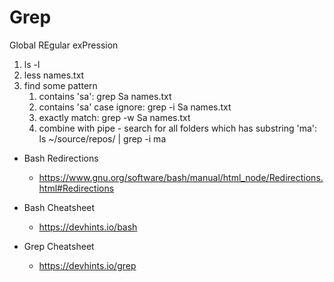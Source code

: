 # Grep

Global REgular exPression

1. ls -l
1. less names.txt
1. find some pattern
   1. contains 'sa': grep Sa names.txt
   1. contains 'sa' case ignore: grep -i Sa names.txt
   1. exactly match: grep -w Sa names.txt
   1. combine with pipe - search for all folders which has substring 'ma': ls ~/source/repos/ | grep -i ma

* Bash Redirections
  * https://www.gnu.org/software/bash/manual/html_node/Redirections.html#Redirections

* Bash Cheatsheet
  * https://devhints.io/bash

* Grep Cheatsheet
  * https://devhints.io/grep